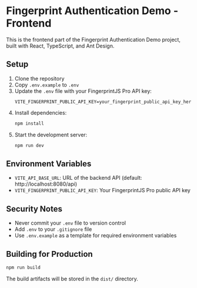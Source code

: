 # Fingerprint Authentication Demo - Frontend

This is the frontend part of the Fingerprint Authentication Demo project, built with React, TypeScript, and Ant Design.

## Setup

1. Clone the repository
2. Copy `.env.example` to `.env`
3. Update the `.env` file with your FingerprintJS Pro API key:
   ```
   VITE_FINGERPRINT_PUBLIC_API_KEY=your_fingerprint_public_api_key_here
   ```
4. Install dependencies:
   ```bash
   npm install
   ```
5. Start the development server:
   ```bash
   npm run dev
   ```

## Environment Variables

- `VITE_API_BASE_URL`: URL of the backend API (default: http://localhost:8080/api)
- `VITE_FINGERPRINT_PUBLIC_API_KEY`: Your FingerprintJS Pro public API key

## Security Notes

- Never commit your `.env` file to version control
- Add `.env` to your `.gitignore` file
- Use `.env.example` as a template for required environment variables

## Building for Production

```bash
npm run build
```

The build artifacts will be stored in the `dist/` directory.